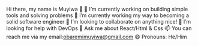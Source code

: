  Hi there, my name is Muyiwa 👋
🔭 I’m currently working on building simple tools and solving problems 
🌱 I’m currently working my way to becoming a solid software engineer
👯 I’m looking to collaborate on anything nice!
🤔 I’m looking for help with DevOps
💬 Ask me about React/Html & Css
📫 You can reach me via my email:obaremimuyiwa@gmail.com
😄 Pronouns: He/Him
